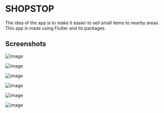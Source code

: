 # SHOPSTOP

The idea of the app is to make it easier to sell small items to nearby areas.
This app is made using Flutter and its packages.

## Screenshots

![image](https://user-images.githubusercontent.com/68701271/116793824-c76de480-aae6-11eb-8a99-b775d4579404.png)

![image](https://user-images.githubusercontent.com/68701271/116793839-d0f74c80-aae6-11eb-9dad-65e3b074960e.png)

![image](https://user-images.githubusercontent.com/68701271/116793862-f6845600-aae6-11eb-8f67-b7e8abcb6620.png)

![image](https://user-images.githubusercontent.com/68701271/116793864-01d78180-aae7-11eb-97c0-0fc302301111.png)

![image](https://user-images.githubusercontent.com/68701271/116793872-0dc34380-aae7-11eb-8853-fc34f43c0925.png)

![image](https://user-images.githubusercontent.com/68701271/116793877-16b41500-aae7-11eb-866b-030d08f5944e.png)

